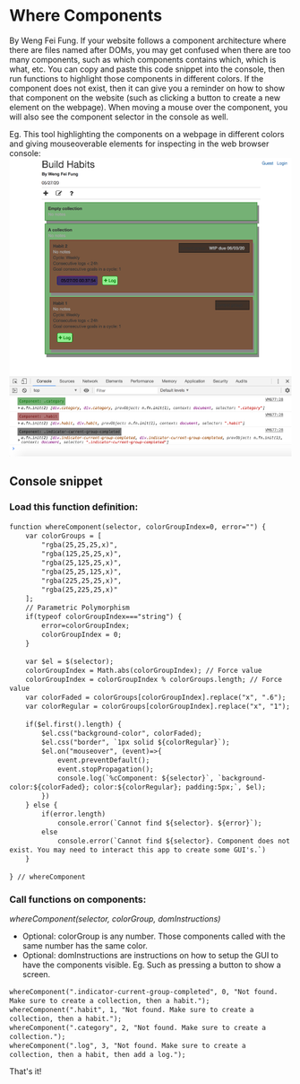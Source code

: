 Where Components
===
By Weng Fei Fung. If your website follows a component architecture where there are files named after DOMs, you may get confused when there are too many components, such as which components contains which, which is what, etc. You can copy and paste this code snippet into the console, then run functions to highlight those components in different colors. If the component does not exist, then it can give you a reminder on how to show that component on the website (such as clicking a button to create a new element on the webpage). When moving a mouse over the component, you will also see the component selector in the console as well.

Eg. This tool highlighting the components on a webpage in different colors and giving mouseoverable elements for inspecting in the web browser console:
![Image of componenets](example.png)

Console snippet
---
### Load this function definition:
```
function whereComponent(selector, colorGroupIndex=0, error="") {
    var colorGroups = [
        "rgba(25,25,25,x)",
        "rgba(125,25,25,x)",
        "rgba(25,125,25,x)",
        "rgba(25,25,125,x)",
        "rgba(225,25,25,x)",
        "rgba(25,225,25,x)"
    ];
    // Parametric Polymorphism
    if(typeof colorGroupIndex==="string") {
        error=colorGroupIndex;
        colorGroupIndex = 0;
    }

    var $el = $(selector);
    colorGroupIndex = Math.abs(colorGroupIndex); // Force value
    colorGroupIndex = colorGroupIndex % colorGroups.length; // Force value
    var colorFaded = colorGroups[colorGroupIndex].replace("x", ".6");
    var colorRegular = colorGroups[colorGroupIndex].replace("x", "1");

    if($el.first().length) {
        $el.css("background-color", colorFaded);
        $el.css("border", `1px solid ${colorRegular}`);
        $el.on("mouseover", (event)=>{
            event.preventDefault();
            event.stopPropagation();
            console.log(`%cComponent: ${selector}`, `background-color:${colorFaded}; color:${colorRegular}; padding:5px;`, $el);
        })
    } else {
        if(error.length)
            console.error(`Cannot find ${selector}. ${error}`);
        else
            console.error(`Cannot find ${selector}. Component does not exist. You may need to interact this app to create some GUI's.`)
    }

} // whereComponent
```

### Call functions on components:
_whereComponent(selector, colorGroup, domInstructions)_
- Optional: colorGroup is any number. Those components called with the same number has the same color.
- Optional: domInstructions are instructions on how to setup the GUI to have the components visible. Eg. Such as pressing a button to show a screen.
```
whereComponent(".indicator-current-group-completed", 0, "Not found. Make sure to create a collection, then a habit.");
whereComponent(".habit", 1, "Not found. Make sure to create a collection, then a habit.");
whereComponent(".category", 2, "Not found. Make sure to create a collection.");
whereComponent(".log", 3, "Not found. Make sure to create a collection, then a habit, then add a log.");
```

That's it!